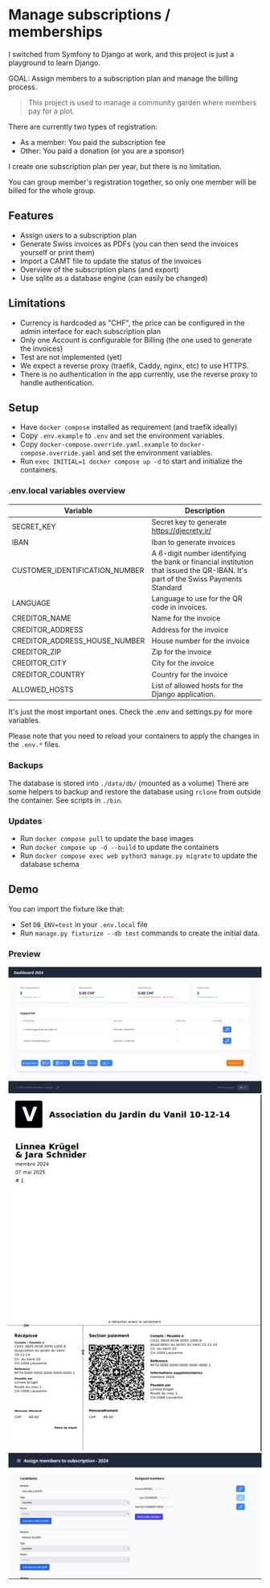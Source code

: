# Manage subscriptions / memberships

I switched from Symfony to Django at work, and this project is just a playground to learn Django.

GOAL: Assign members to a subscription plan and manage the billing process.

> This project is used to manage a community garden where members pay for a plot.

There are currently two types of registration:
- As a member: You paid the subscription fee
- Other: You paid a donation (or you are a sponsor)

I create one subscription plan per year, but there is no limitation.

You can group member's registration together, so only one member will be billed for the whole group.


## Features

- Assign users to a subscription plan
- Generate Swiss invoices as PDFs (you can then send the invoices yourself or print them)
- Import a CAMT file to update the status of the invoices
- Overview of the subscription plans (and export)
- Use sqlite as a database engine (can easily be changed)

## Limitations
- Currency is hardcoded as "CHF", the price can be configured in the admin interface for each subscription plan
- Only one Account is configurable for Billing (the one used to generate the invoices)
- Test are not implemented (yet)
- We expect a reverse proxy (traefik, Caddy, nginx, etc) to use HTTPS.
- There is no authentication in the app currently, use the reverse proxy to handle authentication. 

## Setup

- Have `docker compose` installed as requirement (and traefik ideally)
- Copy `.env.example` to `.env` and set the environment variables.
- Copy `docker-compose.override.yaml.example` to `docker-compose.override.yaml` and set the environment variables.
- Run `exec INITIAL=1 docker compose up -d` to start and initialize the containers.

### .env.local variables overview
| Variable | Description                                                                                                                      |
|----------|----------------------------------------------------------------------------------------------------------------------------------|
| SECRET_KEY | Secret key to generate <https://djecrety.ir/>                                                                                    |
| IBAN | Iban to generate invoices                                                                                                        |
| CUSTOMER_IDENTIFICATION_NUMBER | A 6-digit number identifying the bank or financial institution that issued the QR-IBAN. It's part of the Swiss Payments Standard |
| LANGUAGE | Language to use for the QR code in invoices.                                                                                     |
| CREDITOR_NAME | Name for the invoice                                                                                                             |
| CREDITOR_ADDRESS | Address for the invoice                                                                                                          |
| CREDITOR_ADDRESS_HOUSE_NUMBER | House number for the invoice                                                                                                     |
| CREDITOR_ZIP | Zip for the invoice                                                                                                              |
| CREDITOR_CITY | City for the invoice                                                                                                             |
| CREDITOR_COUNTRY | Country for the invoice                                                                                                          |
| ALLOWED_HOSTS | List of allowed hosts for the Django application.                                                                                |

It's just the most important ones. Check the .env and settings.py for more variables.

Please note that you need to reload your containers to apply the changes in the `.env.*` files.

### Backups

The database is stored into `./data/db/` (mounted as a volume)
There are some helpers to backup and restore the database using `rclone` from outside the container. See scripts in `./bin`.

### Updates
- Run `docker compose pull` to update the base images
- Run `docker compose up -d --build` to update the containers
- Run `docker compose exec web python3 manage.py migrate` to update the database schema

## Demo

You can import the fixture like that:
- Set `DB_ENV=test` in your `.env.local` file
- Run `manage.py fixturize --db test` commands to create the initial data.

### Preview

![dashboard.png](doc/dashboard.png)
![invoice.png](doc/invoice.png)
![assign.png](doc/assign.png)
